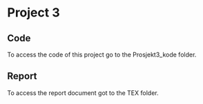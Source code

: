 # Project 3

## Code

To access the code of this project go to the Prosjekt3_kode folder.

## Report

To access the report document got to the TEX folder. 